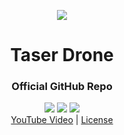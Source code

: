 <p align="center">
<img src='https://i.imgur.com/x0AbIKd.png'></img>
<br>
</p>
<div align="center">
<h1>Taser Drone</h1>
<h3>Official GitHub Repo</h5>
<img src='https://img.shields.io/badge/Taser-Yes-green'></img>
<img src='https://img.shields.io/badge/Build-Tasable-yellow'></img>
<img src='https://img.shields.io/badge/Dependencies-up%20to%20date-green'></img>
<br>
<a href='https://youtube.com'>YouTube Video</a> |
<a href='LICENSE'>License</a>
</div>